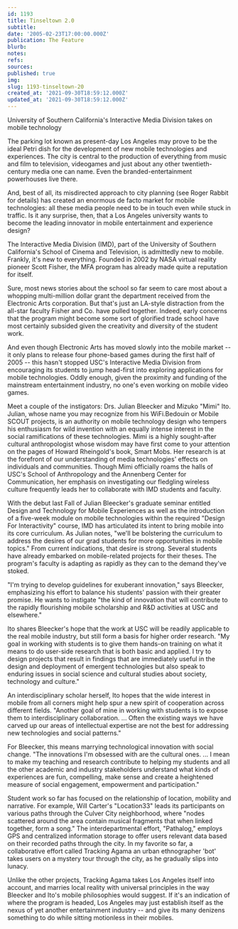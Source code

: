 ```yaml
---
id: 1193
title: Tinseltown 2.0
subtitle: 
date: '2005-02-23T17:00:00.000Z'
publication: The Feature
blurb: 
notes: 
refs: 
sources: 
published: true
img: 
slug: 1193-tinseltown-20
created_at: '2021-09-30T18:59:12.000Z'
updated_at: '2021-09-30T18:59:12.000Z'
---
```

University of Southern California's Interactive Media Division takes on mobile technology

The parking lot known as present-day Los Angeles may prove to be the ideal Petri dish for the development of new mobile technologies and experiences. The city is central to the production of everything from music and film to television, videogames and just about any other twentieth-century media one can name. Even the branded-entertainment powerhouses live there.

And, best of all, its misdirected approach to city planning (see Roger Rabbit for details) has created an enormous de facto market for mobile technologies: all these media people need to be in touch even while stuck in traffic. Is it any surprise, then, that a Los Angeles university wants to become the leading innovator in mobile entertainment and experience design?

The Interactive Media Division (IMD), part of the University of Southern California's School of Cinema and Television, is admittedly new to mobile. Frankly, it's new to everything. Founded in 2002 by NASA virtual reality pioneer Scott Fisher, the MFA program has already made quite a reputation for itself.

Sure, most news stories about the school so far seem to care most about a whopping multi-million dollar grant the department received from the Electronic Arts corporation. But that's just an LA-style distraction from the all-star faculty Fisher and Co. have pulled together. Indeed, early concerns that the program might become some sort of glorified trade school have most certainly subsided given the creativity and diversity of the student work.

And even though Electronic Arts has moved slowly into the mobile market -- it only plans to release four phone-based games during the first half of 2005 -- this hasn't stopped USC's Interactive Media Division from encouraging its students to jump head-first into exploring applications for mobile technologies. Oddly enough, given the proximity and funding of the mainstream entertainment industry, no one's even working on mobile video games.

Meet a couple of the instigators: Drs. Julian Bleecker and Mizuko "Mimi" Ito. Julian, whose name you may recognize from his WiFi.Bedouin or Mobile SCOUT projects, is an authority on mobile technology design who tempers his enthusiasm for wild invention with an equally intense interest in the social ramifications of these technologies. Mimi is a highly sought-after cultural anthropologist whose wisdom may have first come to your attention on the pages of Howard Rheingold's book, Smart Mobs. Her research is at the forefront of our understanding of media technologies' effects on individuals and communities. Though Mimi officially roams the halls of USC's School of Anthropology and the Annenberg Center for Communication, her emphasis on investigating our fledgling wireless culture frequently leads her to collaborate with IMD students and faculty.

With the debut last Fall of Julian Bleecker's graduate seminar entitled Design and Technology for Mobile Experiences as well as the introduction of a five-week module on mobile technologies within the required "Design For Interactivity" course, IMD has articulated its intent to bring mobile into its core curriculum. As Julian notes, "we'll be bolstering the curriculum to address the desires of our grad students for more opportunities in mobile topics." From current indications, that desire is strong. Several students have already embarked on mobile-related projects for their theses. The program's faculty is adapting as rapidly as they can to the demand they've stoked.

"I'm trying to develop guidelines for exuberant innovation," says Bleecker, emphasizing his effort to balance his students' passion with their greater promise. He wants to instigate "the kind of innovation that will contribute to the rapidly flourishing mobile scholarship and R&D activities at USC and elsewhere."

Ito shares Bleecker's hope that the work at USC will be readily applicable to the real mobile industry, but still form a basis for higher order research. "My goal in working with students is to give them hands-on training on what it means to do user-side research that is both basic and applied. I try to design projects that result in findings that are immediately useful in the design and deployment of emergent technologies but also speak to enduring issues in social science and cultural studies about society, technology and culture."

An interdisciplinary scholar herself, Ito hopes that the wide interest in mobile from all corners might help spur a new spirit of cooperation across different fields. "Another goal of mine in working with students is to expose them to interdisciplinary collaboration. ... Often the existing ways we have carved up our areas of intellectual expertise are not the best for addressing new technologies and social patterns."

For Bleecker, this means marrying technological innovation with social change. "The innovations I'm obsessed with are the cultural ones. ... I mean to make my teaching and research contribute to helping my students and all the other academic and industry stakeholders understand what kinds of experiences are fun, compelling, make sense and create a heightened measure of social engagement, empowerment and participation."

Student work so far has focused on the relationship of location, mobility and narrative. For example, Will Carter's "Location33" leads its participants on various paths through the Culver City neighborhood, where "nodes scattered around the area contain musical fragments that when linked together, form a song." The interdepartmental effort, "Pathalog," employs GPS and centralized information storage to offer users relevant data based on their recorded paths through the city. In my favorite so far, a collaborative effort called Tracking Agama an urban ethnographer 'bot' takes users on a mystery tour through the city, as he gradually slips into lunacy.

Unlike the other projects, Tracking Agama takes Los Angeles itself into account, and marries local reality with universal principles in the way Bleecker and Ito's mobile philosophies would suggest. If it's an indication of where the program is headed, Los Angeles may just establish itself as the nexus of yet another entertainment industry -- and give its many denizens something to do while sitting motionless in their mobiles.

